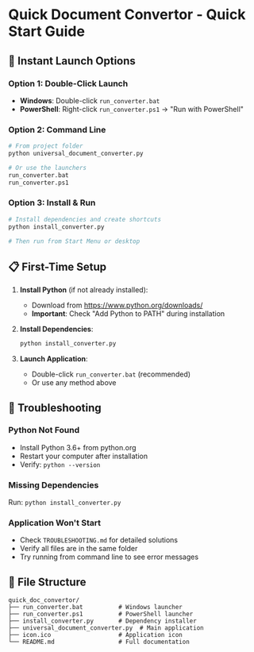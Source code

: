 # Quick Document Convertor - Quick Start Guide

## 🚀 Instant Launch Options

### Option 1: Double-Click Launch
- **Windows**: Double-click `run_converter.bat`
- **PowerShell**: Right-click `run_converter.ps1` → "Run with PowerShell"

### Option 2: Command Line
```bash
# From project folder
python universal_document_converter.py

# Or use the launchers
run_converter.bat
run_converter.ps1
```

### Option 3: Install & Run
```bash
# Install dependencies and create shortcuts
python install_converter.py

# Then run from Start Menu or desktop
```

## 📋 First-Time Setup

1. **Install Python** (if not already installed):
   - Download from https://www.python.org/downloads/
   - **Important**: Check "Add Python to PATH" during installation

2. **Install Dependencies**:
   ```bash
   python install_converter.py
   ```

3. **Launch Application**:
   - Double-click `run_converter.bat` (recommended)
   - Or use any method above

## 🔧 Troubleshooting

### Python Not Found
- Install Python 3.6+ from python.org
- Restart your computer after installation
- Verify: `python --version`

### Missing Dependencies
Run: `python install_converter.py`

### Application Won't Start
- Check `TROUBLESHOOTING.md` for detailed solutions
- Verify all files are in the same folder
- Try running from command line to see error messages

## 📁 File Structure
```
quick_doc_convertor/
├── run_converter.bat          # Windows launcher
├── run_converter.ps1          # PowerShell launcher
├── install_converter.py       # Dependency installer
├── universal_document_converter.py  # Main application
├── icon.ico                   # Application icon
└── README.md                  # Full documentation
